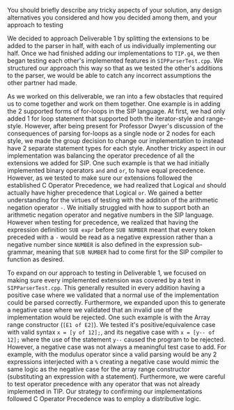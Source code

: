 You should briefly describe any tricky aspects of
your solution, any design alternatives you considered and how you decided among them, and
your approach to testing

We decided to approach Deliverable 1 by splitting the extensions to be added to the parser in half, with each of us individually implementing our half. Once we had finished adding our implementations to `TIP.g4`, we then began testing each other's implemented features in `SIPParserTest.cpp`. We structured our approach this way so that as we tested the other's additions to the parser, we would be able to catch any incorrect assumptions the other partner had made.

As we worked on this deliverable, we ran into a few obstacles that required us to come together and work on them together. One example is in adding the 2 supported forms of for-loops in the SIP language. At first, we had only added 1 for loop statement that supported both the iterator-style and range-style. However, after being present for Professor Dwyer's discussion of the consequences of parsing for-loops as a single node or 2 nodes for each style, we made the group decision to change our implementation to instead have 2 separate statement types for each style. Another tricky aspect in our implementation was balancing the operator precedence of all the extensions we added for SIP. One such example is that we had initially implemented binary operators `and` and `or`, to have equal precedence. However, as we tested to make sure our extensions followed the established C Operator Precedence, we had realized that Logical `and` should actually have higher precedence that Logical `or`. We gained a better understanding for the virtues of testing with the addition of the arithmetic negation operator `-`. We initially struggled with how to support both an arithmetic negation operator and negative numbers in the SIP language. However when testing for precedence, we realized that having the expression definition `SUB expr` before `SUB NUMBER` meant that every token preceded with a `-` would be read as a negative expression rather than a negative number since `NUMBER` is also defined in the expression sub-grammar, meaning that `SUB NUMBER` had to come first for the SIP compiler to function as desired. 

To expand on our approach to testing in Deliverable 1, we focused on making sure every implemented extension was covered by a test in `SIPParserTest.cpp`. This generally resulted in every addition having a positive case where we validated that a normal use of the implementation could be parsed correctly. Furthermore, we expanded upon this to generate a negative case where we validated that an invalid use of the implementation would be rejected. One such example is with the Array range constructor (`[E1 of E2]`). We tested it's positive/equivalence case with valid syntax `x = [y of 12];`, and its negative case with `x = [y-- of 12];` where the use of the statement `y--` caused the program to be rejected. However, a negative case was not always a meaningful test case to add. For example, with the modulus operator since a valid parsing would be any 2 expressions interjected with a `%` creating a negative case would mimic the same logic as the negative case for the array range constructor (substituting an expression with a statement). Furthermore, we were careful to test operator precedence with any operator that was not already implemented in TIP. Our strategy to confirming our implementations followed C Operator Precedence was to employ a distributive logic. 